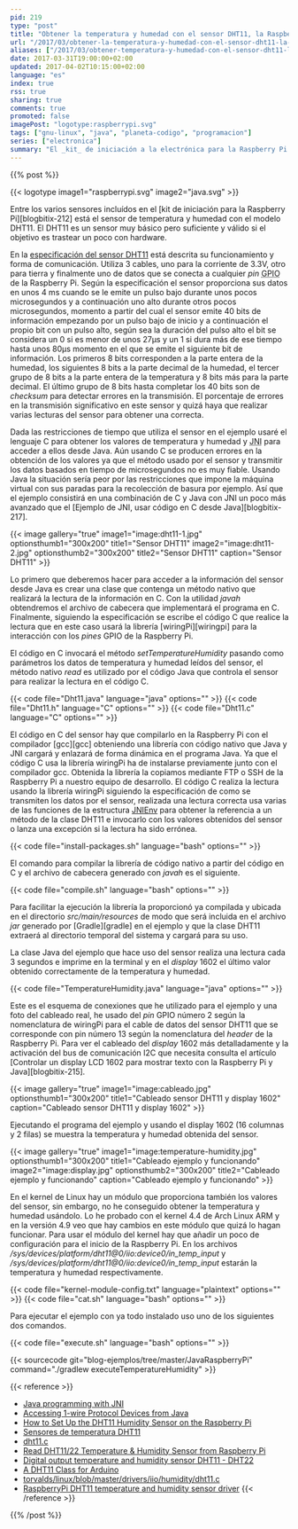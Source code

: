 ```yaml
---
pid: 219
type: "post"
title: "Obtener la temperatura y humedad con el sensor DHT11, la Raspberry Pi, C y Java"
url: "/2017/03/obtener-la-temperatura-y-humedad-con-el-sensor-dht11-la-raspberry-pi-c-y-java/"
aliases: ["/2017/03/obtener-temperatura-y-humedad-con-el-sensor-dht11-la-raspberry-pi-c-y-java/"]
date: 2017-03-31T19:00:00+02:00
updated: 2017-04-02T10:15:00+02:00
language: "es"
index: true
rss: true
sharing: true
comments: true
promoted: false
imagePost: "logotype:raspberrypi.svg"
tags: ["gnu-linux", "java", "planeta-codigo", "programacion"]
series: ["electronica"]
summary: "El _kit_ de iniciación a la electrónica para la Raspberry Pi tiene un sensor para la temperatura y humedad, el modelo DHT11. Obtener la información requiere restricciones de tiempo, este es un caso de uso justificado para usar lenguaje C y JNI para integrarlo con Java. En el ejemplo el código C llama a un método de una clase Java con dos valores enteros o lanza una excepción en caso de que al realizar la lectura haya habido algún error en la transmisión de los bits."
---
```


{{% post %}}

{{< logotype image1="raspberrypi.svg" image2="java.svg" >}}

Entre los varios sensores incluídos en el [kit de iniciación para la Raspberry Pi][blogbitix-212] está el sensor de temperatura y humedad con el modelo DHT11. El DHT11 es un sensor muy básico pero suficiente y válido si el objetivo es trastear un poco con hardware.

En la [especificación del sensor DHT11](http://www.micropik.com/PDF/dht11.pdf) está descrita su funcionamiento y forma de comunicación. Utiliza 3 cables, uno para la corriente de 3.3V, otro para tierra y finalmente uno de datos que se conecta a cualquier _pin_ <abbr title="General Purpose Input Output">GPIO</abbr> de la Raspberry Pi. Según la especificación el sensor proporciona sus datos en unos 4 ms cuando se le emite un pulso bajo durante unos pocos microsegundos y a continuación uno alto durante otros pocos microsegundos, momento a partir del cual el sensor emite 40 bits de información empezando por un pulso bajo de inicio y a continuación el propio bit con un pulso alto, según sea la duración del pulso alto el bit se considera un 0 si es menor de unos 27μs y un 1 si dura más de ese tiempo hasta unos 80μs momento en el que se emite el siguiente bit de información. Los primeros 8 bits corresponden a la parte entera de la humedad, los siguientes 8 bits a la parte decimal de la humedad, el tercer grupo de 8 bits a la parte entera de la temperatura y 8 bits más para la parte decimal. El último grupo de 8 bits hasta completar los 40 bits son de _checksum_ para detectar errores en la transmisión. El porcentaje de errores en la transmisión significativo en este sensor y quizá haya que realizar varias lecturas del sensor para obtener una correcta.

Dada las restricciones de tiempo que utiliza el sensor en el ejemplo usaré el lenguaje C para obtener los valores de temperatura y humedad y <abbr title="Java Native Interface">JNI</abbr> para acceder a ellos desde Java. Aún usando C se producen errores en la obtención de los valores ya que el método usado por el sensor y transmitir los datos basados en tiempo de microsegundos no es muy fiable. Usando Java la situación sería peor por las restricciones que impone la máquina virtual con sus paradas para la recolección de basura por ejemplo. Así que el ejemplo consistirá en una combinación de C y Java con JNI un poco más avanzado que el [Ejemplo de JNI, usar código en C desde Java][blogbitix-217].

{{< image
    gallery="true"
    image1="image:dht11-1.jpg" optionsthumb1="300x200" title1="Sensor DHT11"
    image2="image:dht11-2.jpg" optionsthumb2="300x200" title2="Sensor DHT11"
    caption="Sensor DHT11" >}}

Lo primero que deberemos hacer para acceder a la información del sensor desde Java es crear una clase que contenga un método nativo que realizará la lectura de la información en C. Con la utilidad _javah_ obtendremos el archivo de cabecera que implementará el programa en C. Finalmente, siguiendo la especificación se escribe el código C que realice la lectura que en este caso usará la librería [wiringPi][wiringpi] para la interacción con los _pines_ GPIO de la Raspberry Pi.

El código en C invocará el método _setTemperatureHumidity_ pasando como parámetros los datos de temperatura y humedad leídos del sensor, el método nativo _read_ es utilizado por el código Java que controla el sensor para realizar la lectura en el código C.

{{< code file="Dht11.java" language="java" options="" >}}
{{< code file="Dht11.h" language="C" options="" >}}
{{< code file="Dht11.c" language="C" options="" >}}

El código en C del sensor hay que compilarlo en la Raspberry Pi con el compilador [gcc][gcc] obteniendo una librería con código nativo que Java y JNI cargará y enlazará de forma dinámica en el programa Java. Ya que el código C usa la librería wiringPi ha de instalarse previamente junto con el compilador gcc. Obtenida la librería la copiamos mediante FTP o SSH de la Raspberry Pi a nuestro equipo de desarrollo. El código C realiza la lectura usando la librería wiringPi siguiendo la especificación de como se transmiten los datos por el sensor, realizada una lectura correcta usa varias de las funciones de la estructura [JNIEnv](http://xdprof.sourceforge.net/doxygen/structJNIEnv__.html) para obtener la referencia a un método de la clase DHT11 e invocarlo con los valores obtenidos del sensor o lanza una excepción si la lectura ha sido errónea.

{{< code file="install-packages.sh" language="bash" options="" >}}

El comando para compilar la librería de código nativo a partir del código en C y el archivo de cabecera generado con _javah_ es el siguiente.

{{< code file="compile.sh" language="bash" options="" >}}

Para facilitar la ejecución la librería la proporcionó ya compilada y ubicada en el directorio _src/main/resources_ de modo que será incluida en el archivo _jar_ generado por [Gradle][gradle] en el ejemplo y que la clase DHT11 extraerá al directorio temporal del sistema y cargará para su uso.

La clase Java del ejemplo que hace uso del sensor realiza una lectura cada 3 segundos e imprime en la terminal y en el _display_ 1602 el último valor obtenido correctamente de la temperatura y humedad.

{{< code file="TemperatureHumidity.java" language="java" options="" >}}

Este es el esquema de conexiones que he utilizado para el ejemplo y una foto del cableado real, he usado del _pin_ GPIO número 2 según la nomenclatura de wiringPi para el cable de datos del sensor DHT11 que se corresponde con pin número 13 según la nomenclatura del _header_ de la Raspberry Pi. Para ver el cableado del _display_ 1602 más detalladamente y la activación del bus de comunicación I2C que necesita consulta el artículo [Controlar un display LCD 1602 para mostrar texto con la Raspberry Pi y Java][blogbitix-215].

{{< image
    gallery="true"
    image1="image:cableado.jpg" optionsthumb1="300x200" title1="Cableado sensor DHT11 y display 1602"
    caption="Cableado sensor DHT11 y display 1602" >}}

Ejecutando el programa del ejemplo y usando el display 1602 (16 columnas y 2 filas) se muestra la temperatura y humedad obtenida del sensor.

{{< image
    gallery="true"
    image1="image:temperature-humidity.jpg" optionsthumb1="300x200" title1="Cableado ejemplo y funcionando"
    image2="image:display.jpg" optionsthumb2="300x200" title2="Cableado ejemplo y funcionando"
    caption="Cableado ejemplo y funcionando" >}}

En el kernel de Linux hay un módulo que proporciona también los valores del sensor, sin embargo, no he conseguido obtener la temperatura y humedad usándolo. Lo he probado con el kernel 4.4 de Arch Linux ARM y en la versión 4.9 veo que hay cambios en este módulo que quizá lo hagan funcionar. Para usar el módulo del kernel hay que añadir un poco de configuración para el inicio de la Raspberry Pi. En los archivos _/sys/devices/platform/dht11@0/iio:device0/in\_temp\_input_ y _/sys/devices/platform/dht11@0/iio:device0/in\_temp\_input_ estarán la temperatura y humedad respectivamente.

{{< code file="kernel-module-config.txt" language="plaintext" options="" >}}
{{< code file="cat.sh" language="bash" options="" >}}

Para ejecutar el ejemplo con ya todo instalado uso uno de los siguientes dos comandos.

{{< code file="execute.sh" language="bash" options="" >}}

{{< sourcecode git="blog-ejemplos/tree/master/JavaRaspberryPi" command="./gradlew executeTemperatureHumidity" >}}

{{< reference >}}
* [Java programming with JNI](https://www.ibm.com/developerworks/java/tutorials/j-jni/j-jni.html)
* [Accessing 1-wire Protocol Devices from Java](http://hirt.se/blog/?p=493)
* [How to Set Up the DHT11 Humidity Sensor on the Raspberry Pi](http://www.circuitbasics.com/how-to-set-up-the-dht11-humidity-sensor-on-the-raspberry-pi/)
* [Sensores de temperatura DHT11](http://www.prometec.net/sensores-dht11/)
* [dht11.c](https://github.com/Hexalyse/RPi-weather-log/blob/master/dht11.c)
* [Read DHT11/22 Temperature & Humidity Sensor from Raspberry Pi](http://www.uugear.com/portfolio/read-dht1122-temperature-humidity-sensor-from-raspberry-pi/)
* [Digital output temperature and humidity sensor DHT11 - DHT22](https://arduino-info.wikispaces.com/DHT11-Humidity-TempSensor)
* [A DHT11 Class for Arduino](http://playground.arduino.cc/Main/DHT11Lib)
* [torvalds/linux/blob/master/drivers/iio/humidity/dht11.c](https://github.com/torvalds/linux/blob/master/drivers/iio/humidity/dht11.c)
* [RaspberryPi DHT11 temperature and humidity sensor driver](http://www.tortosaforum.com/raspberrypi/dht11driver.htm)
{{< /reference >}}

{{% /post %}}
